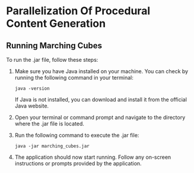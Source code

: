# Parallelization Of Procedural Content Generation

## Running Marching Cubes

To run the .jar file, follow these steps:

1. Make sure you have Java installed on your machine. You can check by running the following command in your terminal:

    ```shell
    java -version
    ```

    If Java is not installed, you can download and install it from the official Java website.

2. Open your terminal or command prompt and navigate to the directory where the .jar file is located.

3. Run the following command to execute the .jar file:

    ```shell
    java -jar marching_cubes.jar
    ```

4. The application should now start running. Follow any on-screen instructions or prompts provided by the application.
